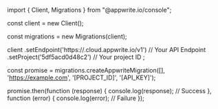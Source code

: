 import { Client, Migrations } from "@appwrite.io/console";

const client = new Client();

const migrations = new Migrations(client);

client
    .setEndpoint('https://<REGION>.cloud.appwrite.io/v1') // Your API Endpoint
    .setProject('5df5acd0d48c2') // Your project ID
;

const promise = migrations.createAppwriteMigration([], 'https://example.com', '[PROJECT_ID]', '[API_KEY]');

promise.then(function (response) {
    console.log(response); // Success
}, function (error) {
    console.log(error); // Failure
});